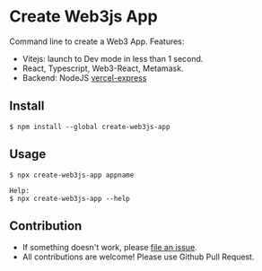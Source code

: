 # Create Web3js App

Command line to create a Web3 App. Features:
- Vitejs: launch to Dev mode in less than 1 second.
- React, Typescript, Web3-React, Metamask.
- Backend: NodeJS [vercel-express](https://github.com/ngduc/vercel-express)

## Install

```
$ npm install --global create-web3js-app
```

## Usage

```
$ npx create-web3js-app appname

Help:
$ npx create-web3js-app --help
```

## Contribution

- If something doesn't work, please [file an issue](https://github.com/coddx-hq/create-web3js-app/issues).
- All contributions are welcome! Please use Github Pull Request.
